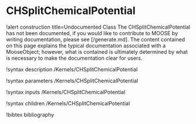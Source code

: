 <!-- MOOSE Documentation Stub: Remove this when content is added. -->

# CHSplitChemicalPotential

!alert construction title=Undocumented Class
The CHSplitChemicalPotential has not been documented, if you would like to contribute to MOOSE by
writing documentation, please see [/generate.md]. The content contained on this page explains
the typical documentation associated with a MooseObject; however, what is contained is ultimately
determined by what is necessary to make the documentation clear for users.

!syntax description /Kernels/CHSplitChemicalPotential

!syntax parameters /Kernels/CHSplitChemicalPotential

!syntax inputs /Kernels/CHSplitChemicalPotential

!syntax children /Kernels/CHSplitChemicalPotential

!bibtex bibliography
